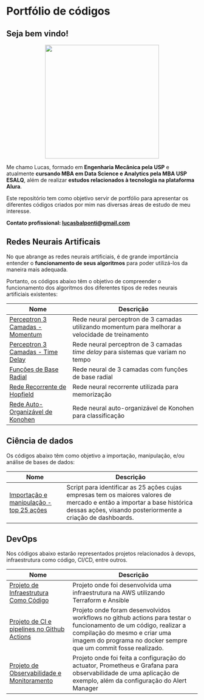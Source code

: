 # Portfólio de códigos

## Seja bem vindo! 

<p align="center">
  <img width="300" height="300" src="https://avatars.githubusercontent.com/u/122104166?s=400&u=3f32c0107a43c2e99f8e61603c25c094a5553182&v=4">
</p>

Me chamo Lucas, formado em **Engenharia Mecânica pela USP** e atualmente **cursando MBA em Data Science e Analytics pela MBA USP ESALQ**, além de realizar **estudos relacionados à tecnologia na plataforma Alura**.

Este repositório tem como objetivo servir de portfólio para apresentar os diferentes códigos criados por mim nas diversas áreas de estudo de meu interesse.

**Contato profissional: lucasbalponti@gmail.com**

## Redes Neurais Artificais

No que abrange as redes neurais artificiais, é de grande importância entender o **funcionamento de seus algoritmos** para poder utilizá-los da maneira mais adequada. 

Portanto, os códigos abaixo têm o objetivo de compreender o funcionamento dos algoritmos dos diferentes tipos de redes neurais artificiais existentes:

| Nome | Descrição |
| -- | --|
| [Perceptron 3 Camadas - Momentum](./Redes%20Neurais/Perceptron%203%20Camadas%20-%20Momentum.py) | Rede neural perceptron de 3 camadas utilizando momentum para melhorar a velocidade de treinamento |
| [Perceptron 3 Camadas - Time Delay](./Redes%20Neurais/Perceptron%203%20Camadas%20-%20Time%20Delay.py) | Rede neural perceptron de 3 camadas *time delay* para sistemas que variam no tempo |
| [Funções de Base Radial](./Redes%20Neurais/Funções%20de%20Base%20Radial%20-%203%20Camadas.py) | Rede neural de 3 camadas com funções de base radial |
| [Rede Recorrente de Hopfield](./Redes%20Neurais/Redes%20recorrentes%20de%20Hopfield.py) | Rede neural recorrente utilizada para memorização |
| [Rede Auto-Organizável de Konohen](./Redes%20Neurais/Rede%20Auto-organizável%20de%20Konohen.py) | Rede neural auto-organizável de Konohen para classificação |

## Ciência de dados

Os códigos abaixo têm como objetivo a importação, manipulação, e/ou análise de bases de dados:

| Nome | Descrição |
| -- | --|
| [Importação e manipulação - top 25 ações](./Ciência%20de%20dados/Manipulação%20e%20importação%20-%20base%20top%2025%20ações.py) | Script para identificar as 25 ações cujas empresas tem os maiores valores de mercado e então a importar a base histórica dessas ações, visando posteriormente a criação de dashboards. |

## DevOps

Nos códigos abaixo estarão representados projetos relacionados à devops, infraestrutura como código, CI/CD, entre outros.

| Nome | Descrição |
| -- | --|
| [Projeto de Infraestrutura Como Código](https://github.com/lucasbalponti/estudos-IAC-ansible-terraform) | Projeto onde foi desenvolvida uma infraestrutura na AWS utilizando Terraform e Ansible |
| [Projeto de CI e pipelines no Github Actions](https://github.com/lucasbalponti/CI-e-pipelines-no-Github-Actions) | Projeto onde foram desenvolvidos workflows no github actions para testar o funcionamento de um código, realizar a compilação do mesmo e criar uma imagem do programa no docker sempre que um commit fosse realizado. |
| [Projeto de Observabilidade e Monitoramento](https://github.com/lucasbalponti/Observabilidade-e-Monitoramento---Prometheus-Grafana-e-Alertmanager/) | Projeto onde foi feita a configuração do actuator, Prometheus e Grafana para observabilidade de uma aplicação de exemplo, além da configuração do Alert Manager |